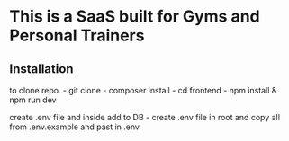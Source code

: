 # This is a SaaS built for Gyms and Personal Trainers

## Installation
to clone repo.
    - git clone <repo url>
    - composer install
    - cd frontend
    - npm install & npm run dev

create .env file and inside add to DB
    - create .env file in root and copy all from .env.example and past in .env


